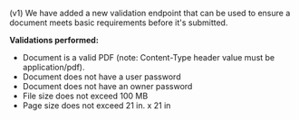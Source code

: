 (v1) We have added a new validation endpoint that can be used to ensure a document meets basic requirements before it's submitted.

**Validations performed:**
- Document is a valid PDF (note: Content-Type header value must be application/pdf).
- Document does not have a user password
- Document does not have an owner password
- File size does not exceed 100 MB
- Page size does not exceed 21 in. x 21 in
